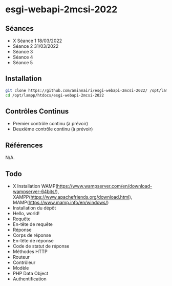 # esgi-webapi-2mcsi-2022

## Séances

- X Séance 1 18/03/2022
-   Séance 2 31/03/2022
-   Séance 3
-   Séance 4
-   Séance 5

## Installation

```bash
git clone https://github.com/aminnairi/esgi-webapi-2mcsi-2022/ /opt/lampp/htdocs/esgi-webapi-2mcsi-2022
cd /opt/lampp/htdocs/esgi-webapi-2mcsi-2022
```

## Contrôles Continus

-   Premier contrôle continu (à prévoir)
-   Deuxième contrôle continu (à prévoir)

## Références

N/A.

## Todo

- X Installation WAMP(https://www.wampserver.com/en/download-wampserver-64bits/), XAMPP(https://www.apachefriends.org/download.html), MAMP(https://www.mamp.info/en/windows/)
-   Installation du dépôt
-   Hello, world!
-   Requête
-   En-tête de requête
-   Réponse
-   Corps de réponse
-   En-tête de réponse
-   Code de statut de réponse
-   Méthodes HTTP
-   Routeur
-   Contrôleur
-   Modèle
-   PHP Data Object
-   Authentification

